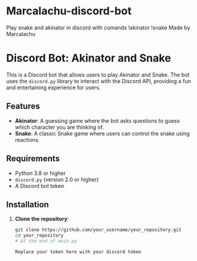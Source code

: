 # Marcalachu-discord-bot
Play snake and akinator in discord with comands !akinator !snake
Made by Marcalachu 
# Discord Bot: Akinator and Snake

This is a Discord bot that allows users to play Akinator and Snake. The bot uses the `discord.py` library to interact with the Discord API, providing a fun and entertaining experience for users.

## Features

- **Akinator**: A guessing game where the bot asks questions to guess which character you are thinking of.
- **Snake**: A classic Snake game where users can control the snake using reactions.

## Requirements

- Python 3.8 or higher
- `discord.py` (version 2.0 or higher)
- A Discord bot token

## Installation

1. **Clone the repository**:
   ```bash
   git clone https://github.com/your_username/your_repository.git
   cd your_repository
   # At the end of main.py

   Replace your token here with your discord token
  
